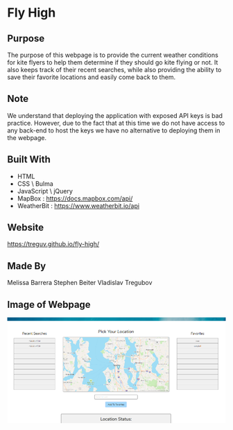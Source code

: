 # Fly High

## Purpose
The purpose of this webpage is to provide the current weather conditions for kite flyers to help them determine if they should go kite flying or not. It also keeps track of their recent searches, while also providing the ability to save their favorite locations and easily come back to them. 

## Note
We understand that deploying the application with exposed API keys is bad practice. However, due to the fact that at this time we do not have access to any back-end to host the keys we have no alternative to deploying them in the webpage.

## Built With
* HTML
* CSS \ Bulma
* JavaScript \ jQuery
* MapBox : https://docs.mapbox.com/api/
* WeatherBit : https://www.weatherbit.io/api


## Website
https://treguv.github.io/fly-high/
## Made By
Melissa Barrera
Stephen Beiter
Vladislav Tregubov

## Image of Webpage
![Image of webpage](/assets/images/application-screenshot.png) 
